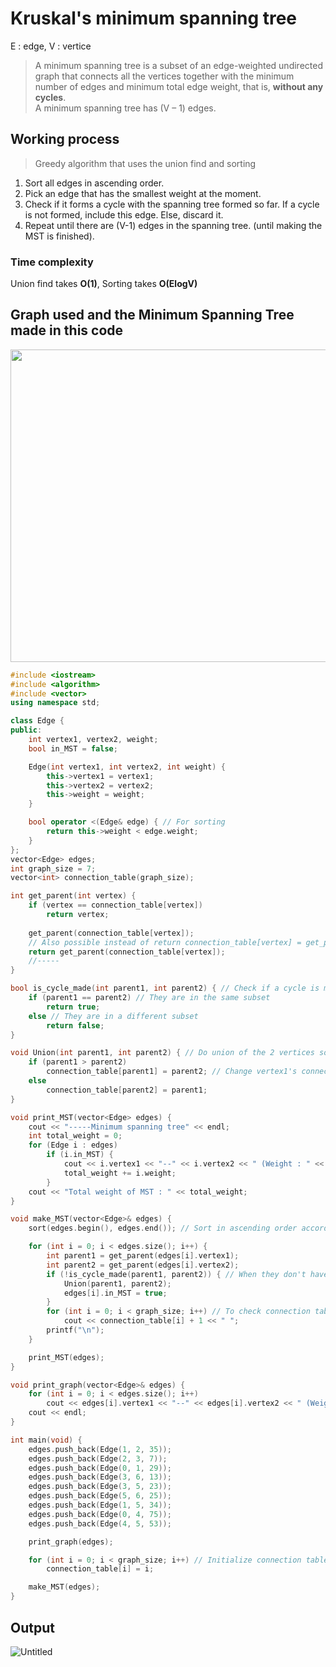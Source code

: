 # Kruskal's minimum spanning tree
E : edge, V : vertice<br>
>A minimum spanning tree is a subset of an edge-weighted undirected graph that connects all the vertices together with the minimum number of edges and 
>minimum total edge weight, that is, **without any cycles**. <br>
>A minimum spanning tree has (V – 1) edges.

## Working process
>Greedy algorithm that uses the union find and sorting
1. Sort all edges in ascending order.
2. Pick an edge that has the smallest weight at the moment. 
3. Check if it forms a cycle with the spanning tree formed so far. If a cycle is not formed, include this edge. Else, discard it.
4. Repeat until there are (V-1) edges in the spanning tree. (until making the MST is finished). 

### Time complexity
Union find takes **O(1)**, Sorting takes **O(ElogV)**

## Graph used and the Minimum Spanning Tree made in this code
<img src="https://user-images.githubusercontent.com/67142421/149641825-299e573d-f986-4e29-8f4d-d85907f419a9.png" width="600" height="500">


~~~c++
#include <iostream>
#include <algorithm>
#include <vector>
using namespace std;

class Edge {
public:
	int vertex1, vertex2, weight;
	bool in_MST = false;

	Edge(int vertex1, int vertex2, int weight) {
		this->vertex1 = vertex1;
		this->vertex2 = vertex2;
		this->weight = weight;
	}

	bool operator <(Edge& edge) { // For sorting
		return this->weight < edge.weight;
	}
};
vector<Edge> edges;
int graph_size = 7;
vector<int> connection_table(graph_size);

int get_parent(int vertex) {
	if (vertex == connection_table[vertex])
		return vertex;
	
	get_parent(connection_table[vertex]);
	// Also possible instead of return connection_table[vertex] = get_parent(connection_table[vertex]);
	return get_parent(connection_table[vertex]);
	//-----
}

bool is_cycle_made(int parent1, int parent2) { // Check if a cycle is made by checking if the 2 vertices have the same parent.
	if (parent1 == parent2) // They are in the same subset
		return true;
	else // They are in a different subset
		return false;
}

void Union(int parent1, int parent2) { // Do union of the 2 vertices so that they have the same parent.
	if (parent1 > parent2)
		connection_table[parent1] = parent2; // Change vertex1's connection
	else
		connection_table[parent2] = parent1;
}

void print_MST(vector<Edge> edges) {
	cout << "-----Minimum spanning tree" << endl;
	int total_weight = 0;
	for (Edge i : edges)
		if (i.in_MST) {
			cout << i.vertex1 << "--" << i.vertex2 << " (Weight : " << i.weight << ")\n";
			total_weight += i.weight;
		}
	cout << "Total weight of MST : " << total_weight;
}

void make_MST(vector<Edge>& edges) {
	sort(edges.begin(), edges.end()); // Sort in ascending order according to the weight of edges

	for (int i = 0; i < edges.size(); i++) {
		int parent1 = get_parent(edges[i].vertex1);
		int parent2 = get_parent(edges[i].vertex2);
		if (!is_cycle_made(parent1, parent2)) { // When they don't have the same parent, that is, when a cycle isn't made
			Union(parent1, parent2);
			edges[i].in_MST = true;
		}
		for (int i = 0; i < graph_size; i++) // To check connection table
			cout << connection_table[i] + 1 << " ";
		printf("\n");
	}

	print_MST(edges);
}

void print_graph(vector<Edge>& edges) {
	for (int i = 0; i < edges.size(); i++)
		cout << edges[i].vertex1 << "--" << edges[i].vertex2 << " (Weight : " << edges[i].weight << ")\n";
	cout << endl;
}

int main(void) {
	edges.push_back(Edge(1, 2, 35));
	edges.push_back(Edge(2, 3, 7));
	edges.push_back(Edge(0, 1, 29));
	edges.push_back(Edge(3, 6, 13));
	edges.push_back(Edge(3, 5, 23));
	edges.push_back(Edge(5, 6, 25));
	edges.push_back(Edge(1, 5, 34));
	edges.push_back(Edge(0, 4, 75));
	edges.push_back(Edge(4, 5, 53));

	print_graph(edges);

	for (int i = 0; i < graph_size; i++) // Initialize connection table
		connection_table[i] = i;

	make_MST(edges);
}
~~~

## Output
![Untitled](https://user-images.githubusercontent.com/67142421/149641284-15e525f2-cef6-4a86-b44e-5729900ad735.png)
